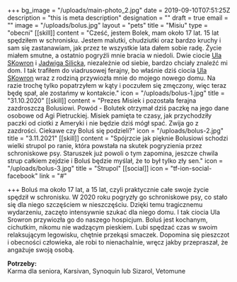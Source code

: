 +++
bg_image = "/uploads/main-photo_2.jpg"
date = 2019-09-10T07:51:25Z
description = "this is meta description"
designation = ""
draft = true
email = ""
image = "/uploads/bolus.jpg"
layout = "pets"
title = "Misiu"
type = "obecni"
[[skill]]
content = "Cześć, jestem Bolek, mam około 17 lat. 15 lat spędziłem w schronisku. Jestem malutki, chudziutki oraz bardzo kruchy i sam się zastanawiam, jak przez te wszystkie lata dałem sobie radę. Życie miałem smutne, a ostatnio pogryźli mnie bracia w niedoli. Dwie ciocie [Ula SKowron](https://www.facebook.com/profile.php?id=100009144237427&__cft__%5b0%5d=AZUOaDroHvmdCcactk5C-xWtet-gnxLufwQtWb2Vafm71LluzNAp1aKrtpxKmnIRvFs0MtK0zAcqD6NdW_C25LwCtoQZItwXgV7hsoBvsvL9foTmaxA4Q8N4pcZXA_oFoql6v9iSRQ6fvqI6Cg3uyVZcbKlK4ccgtY3PWP9ssOH2NdOwUXpaN3_lzbR5okw-Nqo&__tn__=-%5dK-R) i [Jadwiga Silicka](https://www.facebook.com/profile.php?id=100008676721448&__cft__%5b0%5d=AZUOaDroHvmdCcactk5C-xWtet-gnxLufwQtWb2Vafm71LluzNAp1aKrtpxKmnIRvFs0MtK0zAcqD6NdW_C25LwCtoQZItwXgV7hsoBvsvL9foTmaxA4Q8N4pcZXA_oFoql6v9iSRQ6fvqI6Cg3uyVZcbKlK4ccgtY3PWP9ssOH2NdOwUXpaN3_lzbR5okw-Nqo&__tn__=-%5dK-R), niezależnie od siebie, bardzo chciały znaleźć mi dom. I tak trafiłem do viadrusowej ferajny, bo właśnie dziś ciocia [Ula SKowron](https://www.facebook.com/profile.php?id=100009144237427&__cft__%5b0%5d=AZUOaDroHvmdCcactk5C-xWtet-gnxLufwQtWb2Vafm71LluzNAp1aKrtpxKmnIRvFs0MtK0zAcqD6NdW_C25LwCtoQZItwXgV7hsoBvsvL9foTmaxA4Q8N4pcZXA_oFoql6v9iSRQ6fvqI6Cg3uyVZcbKlK4ccgtY3PWP9ssOH2NdOwUXpaN3_lzbR5okw-Nqo&__tn__=-%5dK-R) wraz z rodziną przywiozła mnie do mojego nowego domu. Na razie trochę tylko popatrzyłem w kąty i poczułem się zmęczony, więc teraz będę spał, ale zostańmy w kontakcie."
icon = "/uploads/bolus-1.jpg"
title = "31.10.2020"
[[skill]]
content = "Prezes Misiek i pozostała ferajna zazdroszczą Bolusiowi. Powód - Bolutek otrzymał dziś paczkę na jego dane osobowe od Agi Pietruckiej. Misiek pamięta te czasy, jak przychodziły paczki od ciotki z Ameryki i nie będzie dziś mógł spać. Zwija go z zazdrości. Ciekawe czy Boluś się podzieli?"
icon = "/uploads/bolus-2.jpg"
title = "3.11.2021"
[[skill]]
content = "Spójrzcie jak pięknie Bolusiowi schodzi wielki strupol po ranie, która powstała na skutek pogryzienia przez schroniskowe psy. Staruszek już powoli o tym zapomina, jeszcze chwila strup całkiem zejdzie i Boluś będzie myślał, że to był tylko zły sen."
icon = "/uploads/bolus-3.jpg"
title = "Strupol"
[[social]]
icon = "tf-ion-social-facebook"
link = "#"

+++
Boluś ma około 17 lat, a 15 lat, czyli praktycznie całe swoje życie spędził w schronisku. W 2020 roku pogryzły go schroniskowe psy, co stało się dla niego szczęściem w nieszczęściu. Dzięki temu tragicznemu wydarzeniu, zaczęto intensywnie szukać dla niego domu. I tak ciocia Ula Srowron przywiozła go do naszego hospicjum. Boluś jest kochanym, cichutkim, nikomu nie wadzącym pieskiem. Lubi spędzać czas w swoim relaksującym legowisku, chętnie przekąsi smaczek. Dopomina się pieszczot i obecności człowieka, ale robi to nienachalnie, wręcz jakby przepraszał, że angażuje swoją osobą.

**Potrzeby:**  
Karma dla seniora, Karsivan, Synoquin lub Sizarol, Vetomune
